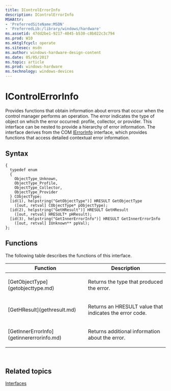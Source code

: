 ```yaml
---
title: IControlErrorInfo
description: IControlErrorInfo
MSHAttr:
- 'PreferredSiteName:MSDN'
- 'PreferredLib:/library/windows/hardware'
ms.assetid: 47dd2be1-9217-4045-b530-c8b022c3c794
ms.prod: W10
ms.mktglfcycl: operate
ms.sitesec: msdn
ms.author: windows-hardware-design-content
ms.date: 05/05/2017
ms.topic: article
ms.prod: windows-hardware
ms.technology: windows-devices
---
```


# IControlErrorInfo


Provides functions that obtain information about errors that occur when the control manager performs an operation. The error indicates the type of object on which the error occurred: profile, collector, or provider. This interface can be nested to provide a hierarchy of error information. The interface derives from the COM [IErrorInfo](http://go.microsoft.com/fwlink/p/?linkid=217161) interface, which provides functions that access detailed contextual error information.

## Syntax


``` syntax
{
  typedef enum
  {
    ObjectType_Unknown,
    ObjectType_Profile,
    ObjectType_Collector,
    ObjectType_Provider
  } CObjectType;
  [id(1), helpstring("GetObjectType")] HRESULT GetObjectType
    ([out, retval] CObjectType* pObjectType);
  [id(2), helpstring("GetHResult")] HRESULT GetHResult
    ([out, retval] HRESULT* pHResult);
  [id(3), helpstring("GetInnerErrorInfo")] HRESULT GetInnerErrorInfo
    ([out, retval] IUnknown** ppVal);
};
```

## Functions


The following table describes the functions of this interface.

<table>
<colgroup>
<col width="50%" />
<col width="50%" />
</colgroup>
<thead>
<tr class="header">
<th>Function</th>
<th>Description</th>
</tr>
</thead>
<tbody>
<tr class="odd">
<td><p>[GetObjectType](getobjecttype.md)</p></td>
<td><p>Returns the type that produced the error.</p></td>
</tr>
<tr class="even">
<td><p>[GetHResult](gethresult.md)</p></td>
<td><p>Returns an HRESULT value that indicates the error code.</p></td>
</tr>
<tr class="odd">
<td><p>[GetInnerErrorInfo](getinnererrorinfo.md)</p></td>
<td><p>Returns additional information about the error.</p></td>
</tr>
</tbody>
</table>

 

## Related topics


[Interfaces](interfaces-wprcontrol.md)

 

 







